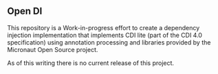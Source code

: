 ## Open DI

This repository is a Work-in-progress effort to create a dependency injection implementation that implements CDI lite (part of the CDI 4.0 specification) using annotation processing and libraries provided by the Micronaut Open Source project.

As of this writing there is no current release of this project.